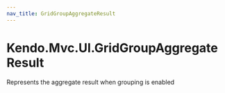 ```yaml
---
nav_title: GridGroupAggregateResult
---
```


# Kendo.Mvc.UI.GridGroupAggregateResult

Represents the aggregate result when grouping is enabled